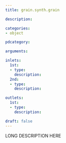 ```yaml
---
title: grain.synth.grain

description:

categories:
- object

pdcategory:

arguments:

inlets:
  1st:
  - type:
    description:
  2nd:
  - type:
    description:

outlets:
  1st:
  - type:
    description:

draft: false
---
```


LONG DESCRIPTION HERE
